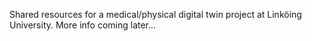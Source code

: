 Shared resources for a medical/physical digital twin project at Linköing University. More info coming later...
